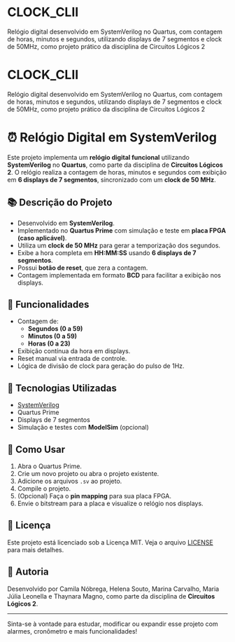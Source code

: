 # CLOCK_CLII
Relógio digital desenvolvido em SystemVerilog no Quartus, com contagem de horas, minutos e segundos, utilizando displays de 7 segmentos e clock de 50MHz, como projeto prático da disciplina de Circuitos Lógicos 2
# CLOCK_CLII
Relógio digital desenvolvido em SystemVerilog no Quartus, com contagem de horas, minutos e segundos, utilizando displays de 7 segmentos e clock de 50MHz, como projeto prático da disciplina de Circuitos Lógicos 2
# ⏰ Relógio Digital em SystemVerilog

Este projeto implementa um **relógio digital funcional** utilizando **SystemVerilog** no **Quartus**, como parte da disciplina de **Circuitos Lógicos 2**. O relógio realiza a contagem de horas, minutos e segundos com exibição em **6 displays de 7 segmentos**, sincronizado com um **clock de 50 MHz**.

## 📚 Descrição do Projeto

- Desenvolvido em **SystemVerilog**.
- Implementado no **Quartus Prime** com simulação e teste em **placa FPGA (caso aplicável)**.
- Utiliza um **clock de 50 MHz** para gerar a temporização dos segundos.
- Exibe a hora completa em **HH:MM:SS** usando **6 displays de 7 segmentos**.
- Possui **botão de reset**, que zera a contagem.
- Contagem implementada em formato **BCD** para facilitar a exibição nos displays.

## 🔧 Funcionalidades

- Contagem de:
  - **Segundos (0 a 59)**
  - **Minutos (0 a 59)**
  - **Horas (0 a 23)**
- Exibição contínua da hora em displays.
- Reset manual via entrada de controle.
- Lógica de divisão de clock para geração do pulso de 1Hz.

## 🧠 Tecnologias Utilizadas

- [SystemVerilog](https://www.systemverilog.org/)
- Quartus Prime
- Displays de 7 segmentos
- Simulação e testes com **ModelSim** (opcional)

## 🚀 Como Usar

1. Abra o Quartus Prime.
2. Crie um novo projeto ou abra o projeto existente.
3. Adicione os arquivos `.sv` ao projeto.
4. Compile o projeto.
5. (Opcional) Faça o **pin mapping** para sua placa FPGA.
6. Envie o bitstream para a placa e visualize o relógio nos displays.

## 📝 Licença

Este projeto está licenciado sob a Licença MIT. Veja o arquivo [LICENSE](./LICENSE) para mais detalhes.

## 👤 Autoria

Desenvolvido por Camila Nóbrega, Helena Souto, Marina Carvalho, Maria Júlia Leonella e Thaynara Magno, como parte da disciplina de **Circuitos Lógicos 2**.

---

Sinta-se à vontade para estudar, modificar ou expandir esse projeto com alarmes, cronômetro e mais funcionalidades!
